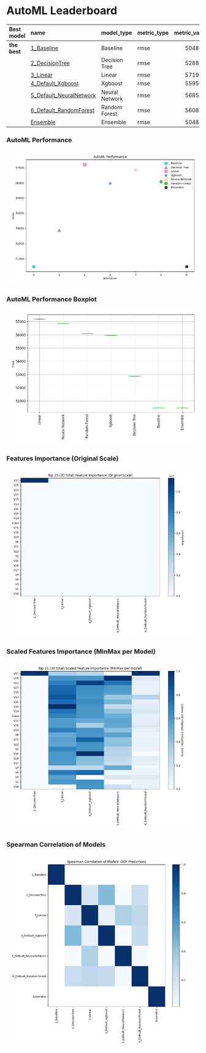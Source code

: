 # AutoML Leaderboard

| Best model   | name                                                         | model_type     | metric_type   |   metric_value |   train_time |
|:-------------|:-------------------------------------------------------------|:---------------|:--------------|---------------:|-------------:|
| **the best** | [1_Baseline](1_Baseline/README.md)                           | Baseline       | rmse          |        50483.6 |         1.04 |
|              | [2_DecisionTree](2_DecisionTree/README.md)                   | Decision Tree  | rmse          |        52882.4 |        17.34 |
|              | [3_Linear](3_Linear/README.md)                               | Linear         | rmse          |        57196.1 |         4.71 |
|              | [4_Default_Xgboost](4_Default_Xgboost/README.md)             | Xgboost        | rmse          |        55959.8 |         5.78 |
|              | [5_Default_NeuralNetwork](5_Default_NeuralNetwork/README.md) | Neural Network | rmse          |        56854.4 |         2.18 |
|              | [6_Default_RandomForest](6_Default_RandomForest/README.md)   | Random Forest  | rmse          |        56083.7 |        11.44 |
|              | [Ensemble](Ensemble/README.md)                               | Ensemble       | rmse          |        50483.6 |         0.37 |

### AutoML Performance
![AutoML Performance](ldb_performance.png)

### AutoML Performance Boxplot
![AutoML Performance Boxplot](ldb_performance_boxplot.png)

### Features Importance (Original Scale)
![features importance across models](features_heatmap.png)



### Scaled Features Importance (MinMax per Model)
![scaled features importance across models](features_heatmap_scaled.png)



### Spearman Correlation of Models
![models spearman correlation](correlation_heatmap.png)

